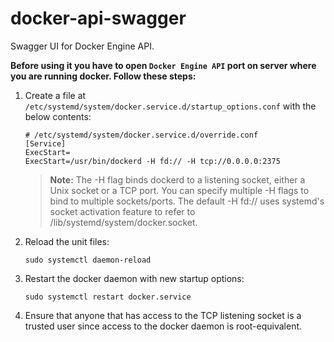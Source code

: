 # docker-api-swagger
Swagger UI for Docker Engine API.

**Before using it you have to open `Docker Engine API` port on server where you are running docker. Follow these steps:**

1. Create a file at `/etc/systemd/system/docker.service.d/startup_options.conf` with the below contents:
    ```
    # /etc/systemd/system/docker.service.d/override.conf
    [Service]
    ExecStart=
    ExecStart=/usr/bin/dockerd -H fd:// -H tcp://0.0.0.0:2375
    ```
    >**Note:** The -H flag binds dockerd to a listening socket, either a Unix socket or a TCP port. You can specify multiple -H flags to bind to multiple sockets/ports. The default -H fd:// uses systemd's socket activation feature to refer to /lib/systemd/system/docker.socket.
1. Reload the unit files:
    ```shell script
    sudo systemctl daemon-reload
    ```
1. Restart the docker daemon with new startup options:
    ```shell script
    sudo systemctl restart docker.service
    ```
1. Ensure that anyone that has access to the TCP listening socket is a trusted user since access to the docker daemon is root-equivalent.

